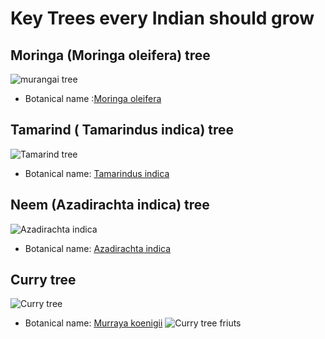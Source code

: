 # Key Trees every Indian should grow

## Moringa (Moringa oleifera) tree
 ![murangai tree](https://upload.wikimedia.org/wikipedia/commons/2/2e/DrumstickFlower.jpg )
 - Botanical name :[Moringa oleifera](https://en.wikipedia.org/wiki/Moringa_oleifera)

## Tamarind ( Tamarindus indica) tree
![Tamarind tree](https://upload.wikimedia.org/wikipedia/commons/2/2e/Tamarindus_indica_pods.JPG )
- Botanical name: [Tamarindus indica](https://en.wikipedia.org/wiki/Tamarind)


## Neem (Azadirachta indica) tree 
![Azadirachta indica](https://upload.wikimedia.org/wikipedia/commons/8/8e/Neem_tree_leaves.JPG)
- Botanical name: [Azadirachta indica](https://en.wikipedia.org/wiki/Azadirachta_indica)

## Curry tree
![Curry tree](https://upload.wikimedia.org/wikipedia/commons/a/ad/Curry_Trees.jpg)
- Botanical name: [Murraya koenigii](https://en.wikipedia.org/wiki/Curry_tree)
![Curry tree friuts](https://upload.wikimedia.org/wikipedia/commons/a/a9/CurryLeaf_Fruits.jpg)

